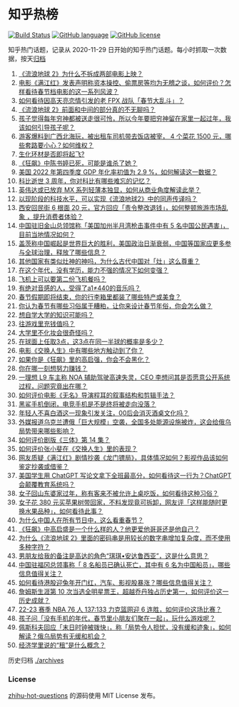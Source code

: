 # 知乎热榜
[![Build Status](https://github.com/ToWeLong/zhihu-hot-questions/workflows/CI/badge.svg)](https://github.com/ToWeLong/zhihu-hot-questions/actions)
[![GitHub language](https://img.shields.io/badge/language-golang-orange.svg)](https://golang.org/)
[![GitHub license](https://img.shields.io/github/license/ToWeLong/zhihu-hot-questions)](https://github.com/ToWeLong/zhihu-hot-questions/blob/main/LICENSE)

知乎热门话题，记录从 2020-11-29 日开始的知乎热门话题。每小时抓取一次数据，按天[归档](./archives)

<!-- BEGIN -->

1. [《流浪地球 2》为什么不拆成两部电影上映？](https://www.zhihu.com/question/580596807)
1. [电影《满江红》发表声明称资本操控、偷票房等均为无稽之谈，如何评价？怎样看待春节档电影的这一系列风波？](https://www.zhihu.com/question/580641032)
1. [如何看待因高天亮恋情引发的老 FPX 战队「春节大乱斗」？](https://www.zhihu.com/question/580657510)
1. [《流浪地球 2》前面和中间的部分真的不无聊吗？](https://www.zhihu.com/question/580083615)
1. [孩子觉得每年穷神都被送走很可怜，所以今年要把穷神留在家里一起过年，我该如何引导孩子呢？](https://www.zhihu.com/question/512846641)
1. [游客爆料到广西北海玩，被出租车司机带去饭店被宰， 4 个菜花 1500 元，哪些套路要小心？如何维权？](https://www.zhihu.com/question/580710297)
1. [生化环材是否即将起飞?](https://www.zhihu.com/question/578350519)
1. [《狂飙》中陈书婷已死，可能是谁杀了她？](https://www.zhihu.com/question/580524629)
1. [美国 2022 年第四季度 GDP 年化率初值为 2.9 %，如何解读这一数据？](https://www.zhihu.com/question/580661871)
1. [科比逝世 3 周年，你对科比有哪些难忘的记忆？](https://www.zhihu.com/question/580713292)
1. [英伟达或已放弃 MX 系列轻薄本独显，如何从商业角度解读此举？](https://www.zhihu.com/question/579631699)
1. [以现阶段的科技水平，可以实现《流浪地球2》中的同声传译吗？](https://www.zhihu.com/question/580189928)
1. [西安回民街 6 根面 20 元，官方回应「责令整改退钱」，如何整顿旅游市场乱象 ，提升消费者体验？](https://www.zhihu.com/question/580642792)
1. [中国驻旧金山总领馆称「美国加州半月湾枪击事件中有 5 名中国公民遇害」，目前当地情况如何？](https://www.zhihu.com/question/580687729)
1. [盖茨称中国崛起是世界巨大的胜利，美国政治日渐衰弱，中国等国家应更多参与全球治理，释放了哪些信息？](https://www.zhihu.com/question/580716157)
1. [其他国家有类似灶神的神吗，为什么古代中国对「灶」这么尊重？](https://www.zhihu.com/question/579245253)
1. [在这个年代，没有学历，能力不强的情况下如何变强？](https://www.zhihu.com/question/580656487)
1. [飞机上可以要第二份飞机餐吗？](https://www.zhihu.com/question/290460008)
1. [有绝对音感的人，受得了a1≠440的音乐吗？](https://www.zhihu.com/question/561770206)
1. [春节假期即将结束，你的行李箱里都装了哪些特产或美食？](https://www.zhihu.com/question/580423952)
1. [你认为春节有哪些习俗属于糟粕，让你来设计春节年俗，你会怎么做？](https://www.zhihu.com/question/579244219)
1. [想自学大学的知识可能吗？](https://www.zhihu.com/question/579928758)
1. [往游戏里充钱值吗？](https://www.zhihu.com/question/580483409)
1. [大学里不化妆会很奇怪吗？](https://www.zhihu.com/question/580481766)
1. [在球面上任取3点，这3点在同一半球的概率是多少？](https://www.zhihu.com/question/580292686)
1. [电影《交换人生》中有哪些地方触动到了你？](https://www.zhihu.com/question/580081005)
1. [如果你是《狂飙》里的高启强，你会不会黑化？](https://www.zhihu.com/question/579034992)
1. [你在哪一刻想努力赚钱？](https://www.zhihu.com/question/576509273)
1. [一理想 L9 车主称 NOA 辅助驾驶高速失灵，CEO 李想问其是否愿意公开系统过程，问题究竟出在哪？](https://www.zhihu.com/question/580480737)
1. [如何评价电影《无名》导演程耳的叙事结构和剪辑手法？](https://www.zhihu.com/question/580042254)
1. [黑鲨手机倒闭，电竞手机是不是终将被走向没落？](https://www.zhihu.com/question/578253153)
1. [年轻人不喜白酒这一现象引发关注，00后会消灭酒桌文化吗？](https://www.zhihu.com/question/578288539)
1. [外媒报道乌克兰遭俄「巨大规模」空袭，全国多处能源设施被炸，这会给俄乌局势带来哪些影响？](https://www.zhihu.com/question/580650617)
1. [如何评价剧版《三体》第 14 集？](https://www.zhihu.com/question/580088552)
1. [如何评价张小斐在《交换人生》里的表现？](https://www.zhihu.com/question/579938601)
1. [网友质疑《满江红》剧情抄袭《龙门镖局》，具体情况如何？影视作品该如何鉴定抄袭或借鉴？](https://www.zhihu.com/question/580632744)
1. [美国学生用 ChatGPT 写论文拿下全班最高分，如何看待这一行为？ChatGPT 会颠覆教育系统吗？](https://www.zhihu.com/question/580642633)
1. [女子回山东婆家过年，称有客来不被允许上桌吃饭，如何看待这种习俗？](https://www.zhihu.com/question/579775482)
1. [女子花 380 元买苹果树带回家，不料发现竟可拆卸，网友评「这样能随时更换水果品种」，如何看待此事？](https://www.zhihu.com/question/579627808)
1. [为什么中国人在所有节日中，这么看重春节？](https://www.zhihu.com/question/512577211)
1. [《狂飙》中高启盛是一个什么样的人？他更爱他哥哥还是他自己？](https://www.zhihu.com/question/580583734)
1. [为什么《流浪地球 2》里面的密码串是用较长的数字串增加复杂度，而不使用多种字符？](https://www.zhihu.com/question/580233821)
1. [男朋友给我的备注是高达的角色“琪琪•安达鲁西亚”，这是什么意思？](https://www.zhihu.com/question/567997977)
1. [中国驻福冈总领事称「 8 名船员已确认死亡，其中有 6 名为中国船员」，哪些信息值得关注？](https://www.zhihu.com/question/580624899)
1. [如何看待港股迎兔年开门红，汽车、影视股暴涨？哪些信息值得关注？](https://www.zhihu.com/question/580569512)
1. [詹姆斯生涯第 10 次当选全明星票王，超越乔丹独占历史第一，如何评价这一历史成就？](https://www.zhihu.com/question/580690975)
1. [22-23 赛季 NBA 76 人 137:133 力克篮网迎 6 连胜，如何评价这场比赛？](https://www.zhihu.com/question/580536713)
1. [孩子问「没有手机的年代，春节里小朋友们聚在一起」，玩什么游戏呢？](https://www.zhihu.com/question/515030518)
1. [佩斯科夫回应「末日时钟被拨快」，称「局势令人担忧，没有缓和迹象」，如何解读？俄乌局势有无缓和机会？](https://www.zhihu.com/question/580624681)
1. [经济学里说的“租”是什么概念？](https://www.zhihu.com/question/575376537)

<!-- END -->

历史归档 [./archives](./archives)


### License
[zhihu-hot-questions](https://github.com/towelong/zhihu-hot-questions) 的源码使用 MIT License 发布。
